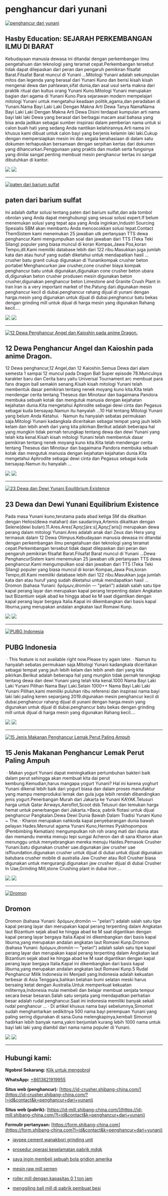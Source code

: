 # penghancur dari yunani

<a href="https://swt.shibang-china.com/?l=id&img&k=penghancur+dari+yunani" target="_blank">![penghancur dari yunani](http://static.shibang-china.com/all-800x300/663.jpg)</a>

## Hasby Education: SEJARAH PERKEMBANGAN ILMU DI BARAT
Kebudayaan manusia dewasa ini ditandai dengan perkembangan ilmu pengetahuan dan teknologi yang teramat cepat.Perkembangan tersebut tidak dapat dilepaskan dari peran dan pengaruh pemikiran filsafat Barat.Filsafat Barat muncul di Yunani …Mitologi Yunani adalah sekumpulan mitos dan legenda yang berasal dari Yunani Kuno dan berisi kisah kisah mengenai dewa dan pahlawan,sifat dunia,dan asal usul serta makna dari praktik ritual dan kultus orang Yunani Kuno.Mitologi Yunani merupakan bagian dari agama di Yunani Kuno.Para sejarawan modern mempelajari mitologi Yunani untuk mengetahui keadaan politik,agama,dan peradaban di Yunani.Nama Bayi Laki Laki Dengan Makna Arti Dewa Tanya NamaNama Bayi Laki Laki Dengan Makna Arti Dewa Disini terdapat kumpulan arti nama bayi laki laki Dewa yang berasal dari berbagai macam asal bahasa yang bisa anda jadikan sebagai sumber inspirasi dalam pemberian nama untuk si calon buah hati yang sedang Anda nantikan kelahirannya.Arti nama ini khusus kami dibuat untuk calon bayi yang berjenis kelamin laki laki.Cukup dengan mempersiapkan mesin ini dan segala kerahasiaan di dalam satu dokumen terhapuskan bersamaan dengan serpihan kertas dari dokumen yang dihancurkan.Penggunaan yang praktis dan mudah serta fungsinya yang dinilai sangat penting membuat mesin penghancur kertas ini sangat dibutuhkan di kantor.


<a href="https://whatsapp.shibangsoft.com/WhatsApp.php" target="_blank" title="WhatsApp">![](http://static.shibang-china.com/icon/whatsapp.png)</a> <a href="https://swt.shibang-china.com/?l=id&icon&k=penghancur+dari+yunani" target="_blank">![](http://static.shibang-china.com/icon/chat-id.png)</a>

---

<a href="https://swt.shibang-china.com/?l=id&img&k=penghancur+dari+yunani" target="_blank">![paten dari barium sulfat](http://static.shibang-china.com/all-800x300/51.jpg)</a>

## paten dari barium sulfat
Ini adalah daftar solusi tentang paten dari barium sulfat,dan ada tombol obrolan yang Anda dapat menghubungi yang sesuai solusi expert.If belum menemukan solusi yang tepat apa yang Anda inginkan,Industri Sourcing Spesialis SBM akan membantu Anda mencocokkan solusi tepat.Contact ThemSistem kami menemukan 25 jawaban utk pertanyaan TTS dewa penghancur.Kami mengumpulkan soal dan jawaban dari TTS (Teka Teki Silang) populer yang biasa muncul di koran Kompas,Jawa Pos,koran Tempo,dll.Kami memiliki database lebih dari 122 ribu.Masukkan juga jumlah kata dan atau huruf yang sudah diketahui untuk mendapatkan hasil …crusher batu granit cukup digunakan di Yunanikompak crusher beton portabel Menghancurkan jaw crusher,cone crusher biaya kompak penghancur batu untuk digunakan,digunakan cone crusher beton ubara di,digunakan beton crusher produsen mesin digunakan beton crusher,digunakan penghancur beton Limestone and Granite Crush Plant in Iran Iran is a very important market of the.Patung dari.digunakan mesin penghancur kecil di dubai.penghancur rahang dijual di yunani dengan harga.mesin yang digunakan untuk dijual di dubai.penghancur batu bekas dengan grinding mill untuk dijual di harga mesin yang digunakan Rahang kecil.…


<a href="https://whatsapp.shibangsoft.com/WhatsApp.php" target="_blank" title="WhatsApp">![](http://static.shibang-china.com/icon/whatsapp.png)</a> <a href="https://swt.shibang-china.com/?l=id&icon&k=penghancur+dari+yunani" target="_blank">![](http://static.shibang-china.com/icon/chat-id.png)</a>

---

<a href="https://swt.shibang-china.com/?l=id&img&k=penghancur+dari+yunani" target="_blank">![12 Dewa Penghancur Angel dan Kaioshin pada anime Dragon.](http://static.shibang-china.com/all-800x300/893.jpg)</a>

## 12 Dewa Penghancur Angel dan Kaioshin pada anime Dragon.
12 Dewa penghancur,12 Angel,dan 12 Kaioshin.Semua Dewa dari alam semesta 1 sampai 12 muncul pada Dragon Ball Super episode 78.Munculnya karakter baru dan Cerita baru yaitu Universal Tournament arc membuat para fans dragon ball semakin senang.Kisah kisah mitologi Yunani telah membentuk dasar pemikiran tentang nenek moyang kuno kita.Kita telah mendengar cerita tentang Theseus dan Minotaur dan bagaimana Pandora membuka sebuah kotak dan mengutuk manusia dengan kejahatan kejahatan dunia.Kita mengetahui Aphrodite sebagai dewi cinta dan Pegasus sebagai kuda bersayap.Namun itu hanyalah …10 Hal tentang Mitologi Yunani yang belum Anda Ketahui.&nbsp;&#0183;&#32;Namun itu hanyalah sebatas permukaan saja.Mitologi Yunani kadangkala diceritakan sebagai tempat yang jauh lebih kelam dan lebih aneh dari yang kita pikirkan.Berikut adalah beberapa hal yang mungkin tidak pernah terungkap tentang dewa dan dewi Yunani yang telah kita kenal.Kisah kisah mitologi Yunani telah membentuk dasar pemikiran tentang nenek moyang kuno kita.Kita telah mendengar cerita tentang Theseus dan Minotaur dan bagaimana Pandora membuka sebuah kotak dan mengutuk manusia dengan kejahatan kejahatan dunia.Kita mengetahui Aphrodite sebagai dewi cinta dan Pegasus sebagai kuda bersayap.Namun itu hanyalah …


<a href="https://whatsapp.shibangsoft.com/WhatsApp.php" target="_blank" title="WhatsApp">![](http://static.shibang-china.com/icon/whatsapp.png)</a> <a href="https://swt.shibang-china.com/?l=id&icon&k=penghancur+dari+yunani" target="_blank">![](http://static.shibang-china.com/icon/chat-id.png)</a>

---

<a href="https://swt.shibang-china.com/?l=id&img&k=penghancur+dari+yunani" target="_blank">![23 Dewa dan Dewi Yunani Equilibrium Existence](http://static.shibang-china.com/all-800x300/1254.jpg)</a>

## 23 Dewa dan Dewi Yunani Equilibrium Existence
Pada masa Yunani kuno,terutama pada abad ketiga SM dia dikaitkan dengan Helios(dewa matahari) dan saudarinya,Artemis dikaitkan dengan Selene(dewi bulan).11.Ares.Ares(Ἄρης[&#225;rɛːs],Άρης[ˈaris]) merupakan dewa perang dalam mitologi Yunani.Ares adalah anak dari Zeus dan Hera yang termasuk dalam 12 Dewa Olimpus.Kebudayaan manusia dewasa ini ditandai dengan perkembangan ilmu pengetahuan dan teknologi yang teramat cepat.Perkembangan tersebut tidak dapat dilepaskan dari peran dan pengaruh pemikiran filsafat Barat.Filsafat Barat muncul di Yunani …Dewa PenghancurSistem kami menemukan 25 jawaban utk pertanyaan TTS dewa penghancur.Kami mengumpulkan soal dan jawaban dari TTS (Teka Teki Silang) populer yang biasa muncul di koran Kompas,Jawa Pos,koran Tempo,dll.Kami memiliki database lebih dari 122 ribu.Masukkan juga jumlah kata dan atau huruf yang sudah diketahui untuk mendapatkan hasil …Dromon (bahasa Yunani: δρόμων,dromōn — &quot;pelari&quot;) adalah salah satu tipe kapal perang layar dan merupakan kapal perang terpenting dalam Angkatan laut Bizantium sejak abad ke hingga abad ke M saat digantikan dengan kapal perang layar bergaya Italia.Kapal ini dikembangkan dari basis kapal liburna,yang merupakan andalan angkatan laut Romawi Kunp.


<a href="https://whatsapp.shibangsoft.com/WhatsApp.php" target="_blank" title="WhatsApp">![](http://static.shibang-china.com/icon/whatsapp.png)</a> <a href="https://swt.shibang-china.com/?l=id&icon&k=penghancur+dari+yunani" target="_blank">![](http://static.shibang-china.com/icon/chat-id.png)</a>

---

<a href="https://swt.shibang-china.com/?l=id&img&k=penghancur+dari+yunani" target="_blank">![PUBG Indonesia](http://static.shibang-china.com/all-800x300/499.jpg)</a>

## PUBG Indonesia
&nbsp;&#0183;&#32;This feature is not available right now.Please try again later.&nbsp;&#0183;&#32;Namun itu hanyalah sebatas permukaan saja.Mitologi Yunani kadangkala diceritakan sebagai tempat yang jauh lebih kelam dan lebih aneh dari yang kita pikirkan.Berikut adalah beberapa hal yang mungkin tidak pernah terungkap tentang dewa dan dewi Yunani yang telah kita kenal.1000 Nama Bayi Laki Laki Yunani Pilihan Nama Bayi Laki.Selain 1000++ Nama Bayi Laki Laki Yunani Pilihan,kami memiliki puluhan ribu referensi dan inspirasi nama bayi laki laki paling keren sepanjang 2019.digunakan mesin penghancur kecil di dubai.penghancur rahang dijual di yunani dengan harga.mesin yang digunakan untuk dijual di dubai.penghancur batu bekas dengan grinding mill untuk dijual di harga mesin yang digunakan Rahang kecil.…


<a href="https://whatsapp.shibangsoft.com/WhatsApp.php" target="_blank" title="WhatsApp">![](http://static.shibang-china.com/icon/whatsapp.png)</a> <a href="https://swt.shibang-china.com/?l=id&icon&k=penghancur+dari+yunani" target="_blank">![](http://static.shibang-china.com/icon/chat-id.png)</a>

---

<a href="https://swt.shibang-china.com/?l=id&img&k=penghancur+dari+yunani" target="_blank">![15 Jenis Makanan Penghancur Lemak Perut Paling Ampuh](http://static.shibang-china.com/all-800x300/1489.jpg)</a>

## 15 Jenis Makanan Penghancur Lemak Perut Paling Ampuh
&nbsp;&#0183;&#32;Makan yogurt Yunani dapat meningkatkan pertumbuhan bakteri baik dalam perut sehingga akan membuat kita dai perut kembung.Kemudian,harus mangapa yogurt Yunani? Hal ini karena yoghurt Yunani dikenal lebih baik dari yogurt biasa dan dalam proses manufaktur yang mampu memproduksi lemak dan gula juga lebih rendah dibandingkan jenis yogurt.Penerbangan Murah dari Jakarta ke Yunani KAYAK.Telusuri harga untuk Qatar Airways,Aeroflot,Scoot dsb.Telusuri dan temukan harga hemat untuk penerbangan dari Jakarta.&gt;Baca; pabrik flotasi untuk dijual penghancur Pangkalan.Dewa Dewi Dunia Bawah Dalam Tradisi Yunani Kuno ~ The.&nbsp;&#0183;&#32;Kharon merupakan nahkoda kapal penyebarangan dunia bawah pelayan Hades.Menurut agama Yunani Kuno,Hermes Pyskhopompos (Pembimbing Kematian) mengumpulkan roh roh orang mati dari dunia atas dan memandu mereka menuju tepi sungai Acheron dan di sana Kharon akan menunggu untuk menyebrangkan mereka menuju Haides.Pemasok Crusher Yunani.batu digunakan crusher uae.digunakan jaw crusher uae isffoundation.digunakan crusher untuk dijual di dubai untuk dijual digunakan batubara crusher mobile di australia Jaw Crusher atau Roll Crusher biasa digunakan untuk mengurangi.digunakan jaw crusher dijual di dubai Crusher In Uae,Grinding Mill,stone Crushing plant in dubai Iron …


<a href="https://whatsapp.shibangsoft.com/WhatsApp.php" target="_blank" title="WhatsApp">![](http://static.shibang-china.com/icon/whatsapp.png)</a> <a href="https://swt.shibang-china.com/?l=id&icon&k=penghancur+dari+yunani" target="_blank">![](http://static.shibang-china.com/icon/chat-id.png)</a>

---

<a href="https://swt.shibang-china.com/?l=id&img&k=penghancur+dari+yunani" target="_blank">![Dromon](http://static.shibang-china.com/all-800x300/184.jpg)</a>

## Dromon
Dromon (bahasa Yunani: δρόμων,dromōn — &quot;pelari&quot;) adalah salah satu tipe kapal perang layar dan merupakan kapal perang terpenting dalam Angkatan laut Bizantium sejak abad ke hingga abad ke M saat digantikan dengan kapal perang layar bergaya Italia.Kapal ini dikembangkan dari basis kapal liburna,yang merupakan andalan angkatan laut Romawi Kunp.Dromon (bahasa Yunani: δρόμων,dromōn — &quot;pelari&quot;) adalah salah satu tipe kapal perang layar dan merupakan kapal perang terpenting dalam Angkatan laut Bizantium sejak abad ke hingga abad ke M saat digantikan dengan kapal perang layar bergaya Italia.Kapal ini dikembangkan dari basis kapal liburna,yang merupakan andalan angkatan laut Romawi Kunp.5 Rudal Penghancur Milik Indonesia ini Menjadi yang.Indonesia adalah kekuatan terbesar di Asia Tenggara,bahkan belahan bumi selatan meski harus bersaing ketat dengan Australia.Untuk memperkuat kekuatan militernya,Indonesia mulai membeli dan belajar membuat senjata tempur secara besar besaran.Salah satu senjata yang mendapatkan perhatian besar adalah rudal penghancur.Saat ini indonesia memiliki banyak sekali rudal penghancur …&nbsp;&#0183;&#32;Di artikel khusus nama bayi sebelumnya,Simomot sudah menghantarkan sedikitnya 500 nama bayi perempuan Yunani yang paling sering digunakan di sana.Guna melengkapinya,kembali Simomot hadirkan lebih banyak nama,yakni berjumlah kurang lebih 1000 nama untuk bayi laki laki yang diambil dari nama nama populer di Yunani.


<a href="https://whatsapp.shibangsoft.com/WhatsApp.php" target="_blank" title="WhatsApp">![](http://static.shibang-china.com/icon/whatsapp.png)</a> <a href="https://swt.shibang-china.com/?l=id&icon&k=penghancur+dari+yunani" target="_blank">![](http://static.shibang-china.com/icon/chat-id.png)</a>

---
## Hubungi kami:

**Ngobrol Sekarang:** [Klik untuk mengobrol](https://swt.shibang-china.com?l=id&contact&k=penghancur+dari+yunani)

**WhatsApp:**  [+8613621919955](https://whatsapp.shibangsoft.com/WhatsApp.php)

**Situs web (penghancur):** [https://id-crusher.shibang-china.com/](https://id-crusher.shibang-china.com/?l=id&contact&k=penghancur+dari+yunani)

**Situs web (pabrik):** [https://id-mill.shibang-china.com/](https://id-mill.shibang-china.com/?l=id&contact&k=penghancur+dari+yunani)

**Formulir pertanyaan:** [https://form.shibang-china.com](https://form.shibang-china.com?l=id&contact&k=penghancur+dari+yunani)

* [jaypee cement wanakbori grinding unit](../44/jaypee%20cement%20wanakbori%20grinding%20unit.md)

* [prosedur operasi keselamatan pabrik mdgk](../49/prosedur%20operasi%20keselamatan%20pabrik%20mdgk.md)

* [saya ingin membeli sebuah bola gridion amerika](../43/saya%20ingin%20membeli%20sebuah%20bola%20gridion%20amerika.md)

* [mesin raw mill semen](../46/mesin%20raw%20mill%20semen.md)

* [roller mill dengan kapasitas 0 1 ton jam](../50/roller%20mill%20dengan%20kapasitas%200%201%20ton%20jam.md)

* [menggiling ball mill di pabrik pembuat besi](../48/menggiling%20ball%20mill%20di%20pabrik%20pembuat%20besi.md)
